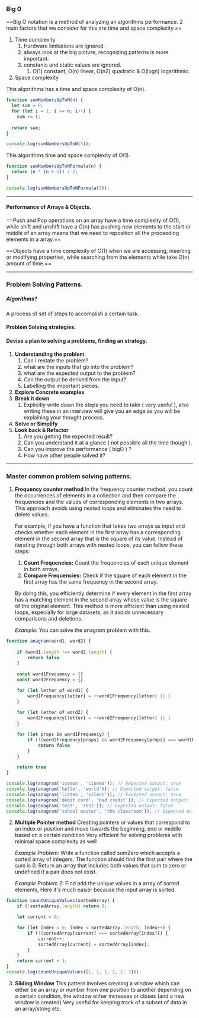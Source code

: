 	
### Big 0
==Big O notation is a method of analyzing an algorithms performance. 2 main factors that we consider for this are time and space complexity.==
1. Time complexity
	1. Hardware limitations are ignored.
	2. always look at the big picture, recognizing patterns is more important.
	3. constants and static values are ignored.
		1. O(1) constant, O(n) linear, O(n2) quadratic & O(logn) logarithmic.
2. Space complexity

This algorithms has a time and space complexity of O(n).
```javascript
function sumNumbersUpToN(n) {
  let sum = 0;
  for (let i = 1; i <= n; i++) {
    sum += i;
  
  return sum;
}

console.log(sumNumbersUpToN(5));
```

This algorithms time and space complexity of O(1).
```javascript
function sumNumbersUpToNFormula(n) {
  return (n * (n + 1)) / 2;
}

console.log(sumNumbersUpToNFormula(5));
```

---

#### Performance of Arrays & Objects.

==Push and Pop operations on an array have a time complexity of O(1), while shift and unshift have a O(n) has pushing new elements to the start or middle of an array means that we need to reposition all the proceeding elements in a array.==

==Objects have a time complexity of O(1) when we are accessing, inserting or modifying properties, while searching from the elements while take O(n) amount of time.==

---
### Problem Solving Patterns.

##### Algorithms?
A process of set of steps to accomplish a certain task.
#### Problem Solving strategies.

#### Devise a plan to solving a problems, finding an strategy.

1. **Understanding the problem.**
	1. Can I restate the problem?
	2. what are the inputs that go into the problem?
	3. what are the expected output to the problem?
	4. Can the output be derived from the input?
	5. Labelling the important pieces.
2. **Explore Concrete examples**
3. **Break it down**
	1. Explicitly write down the steps you need to take ( very useful ), also writing these in an interview will give you an edge as you will be explaining your thought process.
4. **Solve or Simplify**
5. **Look back & Refactor**
	1. Are you getting the expected result?
	2. Can you understand it at a glance ( not possible all the time though ).
	3. Can you improve the performance ( bigO ) ?
	4. How have other people solved it?

---
### Master common problem solving patterns.

1. **Frequency counter method**
	In the frequency counter method, you count the occurrences of elements in a collection and then compare the frequencies and the values of corresponding elements in two arrays. This approach avoids using nested loops and eliminates the need to delete values.

	For example, if you have a function that takes two arrays as input and checks whether each element in the first array has a corresponding element in the second array that is the square of its value. Instead of iterating through both arrays with nested loops, you can follow these steps:

	1. **Count Frequencies:** Count the frequencies of each unique element in both arrays.
	2. **Compare Frequencies:** Check if the square of each element in the first array has the same frequency in the second array.
    
	By doing this, you efficiently determine if every element in the first array has a matching element in the second array whose value is the square of the original element. This method is more efficient than using nested loops, especially for large datasets, as it avoids unnecessary comparisons and deletions.

	*Example:*
	You can solve the anagram problem with this.
```javascript
function anagram(word1, word2) {
  
	if (word1.length !== word2.length) {
		return false
	}
  
	const word1Frequency = {}
	const word2Frequency = {}

	for (let letter of word1) {
		word1Frequency[letter] = ++word1Frequency[letter] || 1
	}
  
	for (let letter of word2) {
		word2Frequency[letter] = ++word2Frequency[letter] || 1
	}

	for (let props in word1Frequency) {
		if (!(word2Frequency[props] && word2Frequency[props] === word1Frequency[props])) {
			return false
		}
	}

	return true
}

console.log(anagram('iceman', 'cinema')); // Expected output: true
console.log(anagram('hello', 'world')); // Expected output: false
console.log(anagram('listen', 'silent')); // Expected output: true
console.log(anagram('debit card', 'bad credit')); // Expected output: true
console.log(anagram('test', 'rest')); // Expected output: false
console.log(anagram('school master', 'the classroom')); // Expected output: true
```

2. **Multiple Pointer method**
	Creating pointers or values that correspond to an index or position and move towards the beginning, end or middle based on a certain condition 
	Very efficient for solving problems with minimal space complexity as well

	*Example Problem:* 
	Write a function called sumZero which accepts a sorted array of integers. The function should find the first pair where the sum is 0. Return an array that includes both values that sum to zero or undefined if a pair does not exist.

	*Example Problem 2:*
	Find add the unique values in a array of sorted elements, Here it's much easier because the input array is sorted.
```javascript
function countUniqueValues(sortedArray) {
	if (!sortedArray.length) return 0;

	let current = 0;

	for (let index = 0; index < sortedArray.length; index++) {
		if (!(sortedArray[current] === sortedArray[index])) {
			current++;
			sortedArray[current] = sortedArray[index];
		}
	}
	return current + 1;
}
console.log(countUniqueValues([1, 1, 1, 2, 2, 3]));
```

3. **Sliding Window**
	This pattern involves creating a window which can either be an array or number from one position to another depending on a certain condition, the window either increases or closes (and a new window is created)
	Very useful for keeping track of a subset of data in an array/string etc.
